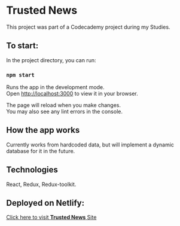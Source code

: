 # Trusted News

This project was part of a Codecademy project during my Studies.

## To start:

In the project directory, you can run:

### `npm start`

Runs the app in the development mode.\
Open [http://localhost:3000](http://localhost:3000) to view it in your browser.

The page will reload when you make changes.\
You may also see any lint errors in the console.

## How the app works

Currently works from hardcoded data, but will implement a dynamic database for it in the future.

## Technologies

React, Redux, Redux-toolkit.

## Deployed on Netlify:

[Click here to visit **Trusted News** Site](https://main--lambent-madeleine-75e763.netlify.app/)
